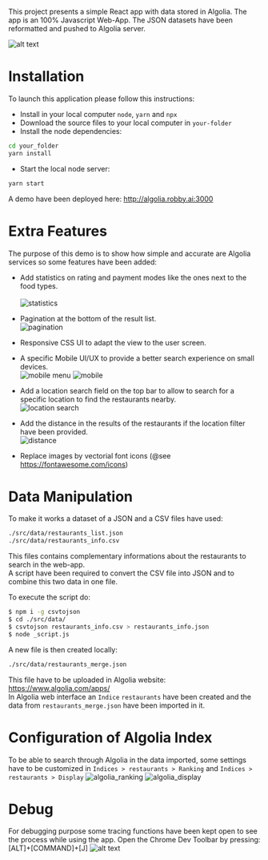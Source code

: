 This project presents a simple React app with data stored in Algolia.
The app is an 100% Javascript Web-App.
The JSON datasets have been reformatted and pushed to Algolia server.

![alt text](https://raw.githubusercontent.com/BricePissard/React-Algolia/master/public/preview.png)

# Installation
To launch this application please follow this instructions:
- Install in your local computer ``node``, ``yarn`` and ``npx``
- Download the source files to your local computer in ``your-folder``
- Install the node dependencies:
```sh
cd your_folder
yarn install
```
- Start the local node server:
```sh
yarn start
```

A demo have been deployed here:
http://algolia.robby.ai:3000


# Extra Features
The purpose of this demo is to show how simple and accurate are Algolia services so some features have been added:<br/>
- Add statistics on rating and payment modes like the ones next to the food types.<br/><br/>
![statistics](https://raw.githubusercontent.com/BricePissard/React-Algolia/master/public/statistics.png)

- Pagination at the bottom of the result list.<br/>
![pagination](https://raw.githubusercontent.com/BricePissard/React-Algolia/master/public/pagination.png)

- Responsive CSS UI to adapt the view to the user screen.
- A specific Mobile UI/UX to provide a better search experience on small devices.<br/>
![mobile menu](https://raw.githubusercontent.com/BricePissard/React-Algolia/master/public/preview_mobile_menu.png)
![mobile](https://raw.githubusercontent.com/BricePissard/React-Algolia/master/public/preview_mobile.png)

- Add a location search field on the top bar to allow to search for a specific location to find the restaurants nearby.<br/>
![location search ](https://raw.githubusercontent.com/BricePissard/React-Algolia/master/public/location_search.png)

- Add the distance in the results of the restaurants if the location filter have been provided.<br/>
![distance](https://raw.githubusercontent.com/BricePissard/React-Algolia/master/public/distance.png)
- Replace images by vectorial font icons (@see https://fontawesome.com/icons)

# Data Manipulation
To make it works a dataset of a JSON and a CSV files have used:
```sh
./src/data/restaurants_list.json
./src/data/restaurants_info.csv
```
This files contains complementary informations about the restaurants to search in the web-app.<br/>
A script have been required to convert the CSV file into JSON and to combine this two data in one file.

To execute the script do:
```sh
$ npm i -g csvtojson
$ cd ./src/data/
$ csvtojson restaurants_info.csv > restaurants_info.json
$ node _script.js
```

A new file is then created locally:
```sh
./src/data/restaurants_merge.json
```
This file have to be uploaded in Algolia website: <br/>
https://www.algolia.com/apps/
<br/>
In Algolia web interface an ``Indice`` ``restaurants`` have been created and the data from ``restaurants_merge.json`` have been imported in it.

# Configuration of Algolia Index
To be able to search through Algolia in the data imported, some settings have to be 
customized in ``Indices > restaurants > Ranking`` and ``Indices > restaurants > Display``
![algolia_ranking](https://raw.githubusercontent.com/BricePissard/React-Algolia/master/public/algolia_ranking.png)
![algolia_display](https://raw.githubusercontent.com/BricePissard/React-Algolia/master/public/algolia_display.png)


# Debug
For debugging purpose some tracing functions have been kept open to see the process while using the app.
Open the Chrome Dev Toolbar by pressing: [ALT]+[COMMAND]+[J]
![alt text](https://raw.githubusercontent.com/BricePissard/React-Algolia/master/public/debug.png)
